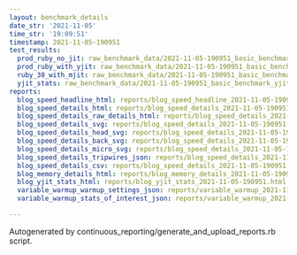 ```yaml
---
layout: benchmark_details
date_str: '2021-11-05'
time_str: '19:09:51'
timestamp: 2021-11-05-190951
test_results:
  prod_ruby_no_jit: raw_benchmark_data/2021-11-05-190951_basic_benchmark_prod_ruby_no_jit.json
  prod_ruby_with_yjit: raw_benchmark_data/2021-11-05-190951_basic_benchmark_prod_ruby_with_yjit.json
  ruby_30_with_mjit: raw_benchmark_data/2021-11-05-190951_basic_benchmark_ruby_30_with_mjit.json
  yjit_stats: raw_benchmark_data/2021-11-05-190951_basic_benchmark_yjit_stats.json
reports:
  blog_speed_headline_html: reports/blog_speed_headline_2021-11-05-190951.html
  blog_speed_details_html: reports/blog_speed_details_2021-11-05-190951.html
  blog_speed_details_raw_details_html: reports/blog_speed_details_2021-11-05-190951.raw_details.html
  blog_speed_details_svg: reports/blog_speed_details_2021-11-05-190951.svg
  blog_speed_details_head_svg: reports/blog_speed_details_2021-11-05-190951.head.svg
  blog_speed_details_back_svg: reports/blog_speed_details_2021-11-05-190951.back.svg
  blog_speed_details_micro_svg: reports/blog_speed_details_2021-11-05-190951.micro.svg
  blog_speed_details_tripwires_json: reports/blog_speed_details_2021-11-05-190951.tripwires.json
  blog_speed_details_csv: reports/blog_speed_details_2021-11-05-190951.csv
  blog_memory_details_html: reports/blog_memory_details_2021-11-05-190951.html
  blog_yjit_stats_html: reports/blog_yjit_stats_2021-11-05-190951.html
  variable_warmup_warmup_settings_json: reports/variable_warmup_2021-11-05-190951.warmup_settings.json
  variable_warmup_stats_of_interest_json: reports/variable_warmup_2021-11-05-190951.stats_of_interest.json

---
```

Autogenerated by continuous_reporting/generate_and_upload_reports.rb script.
